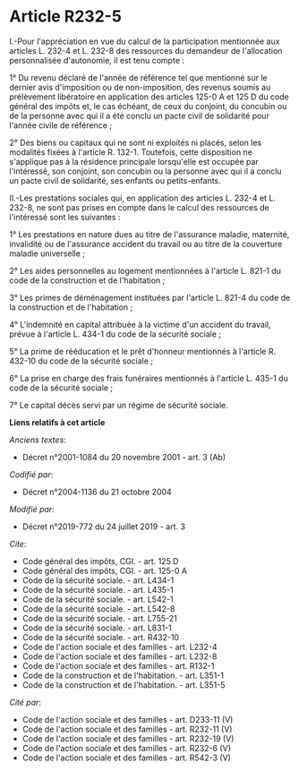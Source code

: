 # Article R232-5

I.-Pour l'appréciation en vue du calcul de la participation mentionnée aux articles L. 232-4 et L. 232-8 des ressources du
demandeur de l'allocation personnalisée d'autonomie, il est tenu compte :

1° Du revenu déclaré de l'année de référence tel que mentionné sur le dernier avis d'imposition ou de non-imposition, des
revenus soumis au prélèvement libératoire en application des articles 125-0 A et 125 D du code général des impôts et, le cas
échéant, de ceux du conjoint, du concubin ou de la personne avec qui il a été conclu un pacte civil de solidarité pour
l'année civile de référence ;

2° Des biens ou capitaux qui ne sont ni exploités ni placés, selon les modalités fixées à l'article R. 132-1. Toutefois,
cette disposition ne s'applique pas à la résidence principale lorsqu'elle est occupée par l'intéressé, son conjoint, son
concubin ou la personne avec qui il a conclu un pacte civil de solidarité, ses enfants ou petits-enfants.

II.-Les prestations sociales qui, en application des articles L. 232-4 et L. 232-8, ne sont pas prises en compte dans le
calcul des ressources de l'intéressé sont les suivantes :

1° Les prestations en nature dues au titre de l'assurance maladie, maternité, invalidité ou de l'assurance accident du
travail ou au titre de la couverture maladie universelle ;

2° Les aides personnelles au logement mentionnées à l'article L. 821-1 du code de la construction et de l'habitation ;

3° Les primes de déménagement instituées par l'article L. 821-4 du code de la construction et de l'habitation ;

4° L'indemnité en capital attribuée à la victime d'un accident du travail, prévue à l'article L. 434-1 du code de la sécurité
sociale ;

5° La prime de rééducation et le prêt d'honneur mentionnés à l'article R. 432-10 du code de la sécurité sociale ;

6° La prise en charge des frais funéraires mentionnés à l'article L. 435-1 du code de la sécurité sociale ;

7° Le capital décès servi par un régime de sécurité sociale.

**Liens relatifs à cet article**

_Anciens textes_:

  - Décret n°2001-1084 du 20 novembre 2001 - art. 3 (Ab)

_Codifié par_:

  - Décret n°2004-1136 du 21 octobre 2004

_Modifié par_:

  - Décret n°2019-772 du 24 juillet 2019 - art. 3

_Cite_:

  - Code général des impôts, CGI. - art. 125 D
  - Code général des impôts, CGI. - art. 125-0 A
  - Code de la sécurité sociale. - art. L434-1
  - Code de la sécurité sociale. - art. L435-1
  - Code de la sécurité sociale. - art. L542-1
  - Code de la sécurité sociale. - art. L542-8
  - Code de la sécurité sociale. - art. L755-21
  - Code de la sécurité sociale. - art. L831-1
  - Code de la sécurité sociale. - art. R432-10
  - Code de l'action sociale et des familles - art. L232-4
  - Code de l'action sociale et des familles - art. L232-8
  - Code de l'action sociale et des familles - art. R132-1
  - Code de la construction et de l'habitation. - art. L351-1
  - Code de la construction et de l'habitation. - art. L351-5

_Cité par_:

  - Code de l'action sociale et des familles - art. D233-11 (V)
  - Code de l'action sociale et des familles - art. R232-11 (V)
  - Code de l'action sociale et des familles - art. R232-19 (V)
  - Code de l'action sociale et des familles - art. R232-6 (V)
  - Code de l'action sociale et des familles - art. R542-3 (V)
